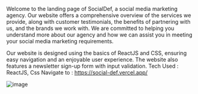 Welcome to the landing page of SocialDef, a social media marketing agency. Our website offers a comprehensive overview of the services we provide, along with customer testimonials, the benefits of partnering with us, and the brands we work with. We are committed to helping you understand more about our agency and how we can assist you in meeting your social media marketing requirements.

Our website is designed using the basics of ReactJS and CSS, ensuring easy navigation and an enjoyable user experience. The website also features a newsletter sign-up form with input validation.
Tech Used : ReactJS, Css 
Navigate to : https://social-def.vercel.app/



![image](https://github.com/VishwasChugh4166/SocialDef/assets/126945758/8b80c59e-2dd0-415c-adec-68a4edafd6db)
